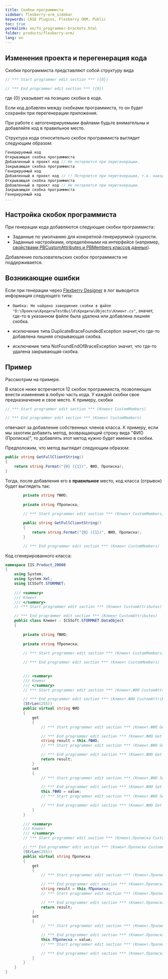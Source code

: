 ```yaml
---
title: Скобки программиста
sidebar: flexberry-orm_sidebar
keywords: CASE Plugins, Flexberry ORM, Public
toc: true
permalink: en/fo_programmer-brackets.html
folder: products/flexberry-orm/
lang: en
---
```


## Изменения проекта и перегенерация кода

Скобки программиста представляют собой структуру вида

``` csharp 
// *** Start programmer edit section *** ({0})

// *** End programmer edit section *** ({0})
```

где {0} указывает на позицию скобки в коде.

Если код добавлен между скобками программиста, то он будет сохранён при перегенерации приложения.

<div markdown="span" class="alert alert-info" role="important"><i class="fa fa-info-circle"></i>При работе с автогенерируемыми файлами будьте внимательны и добавляйте код в правильное место.</div>

Структура кода относительно скобок программиста выглядит следующим образом:

```csharp
Генерируемый код
Открывающая скобка программиста
Добавленный в проект код // Не потеряется при перегенерации.
Закрывающая скобка программиста
Генерируемый код
Добавленный в проект код // !! Потеряется при перегенерации, т.к. находится вне скобок программиста.
Открывающая скобка программиста
Добавленный в проект код // Не потеряется при перегенерации.
Закрывающая скобка программиста
Генерируемый код
...
```

## Настройка скобок программиста

При генерации кода добавляются следующие скобки программиста:

* Заданные по умолчанию для конкретной генерируемой сущности.
* Заданные настройками, определёнными на интерфейсе (например, [свойствами PBCustomAttributes и PBMembers классов данных](fd_data-classes.html)).

Добавление пользовательских скобок программиста не поддерживается.

## Возникающие ошибки

Если при генерации через [Flexberry Designer](fd_landing_page.html) в лог выводится информация следующего типа:

* `Ошибка: Не найдено завершение скобки в файле "D:\Проекты\КредитыTestBuild\Кредиты\Objects\Клиент.cs"`, значит, где-то в указанном файле была удалена или добавлена лишняя скобка.

* исключение типа DuplicateBraceFoundedException значит,что где-то добавлена лишняя открывающая скобка.
* исключение типа NotFoundEndOfBraceException значит, что где-то удалена закрывающая скобка.

## Пример

Рассмотрим на примере.

В классе ниже встречается 12 скобок программиста, позволяющих внести изменения в любую часть кода. У каждой скобки свое предназначение и свое место. К примеру, скобки 

``` csharp 
// *** Start programmer edit section *** (Клиент CustomMembers)

// *** End programmer edit section *** (Клиент CustomMembers)
``` 

отвечают за добавление собственных членов класса. К примеру, если мы захотим добавить метод, возвращающий строку вида "ФИО (Прописка)", то добавлять этот метод нужно будет именно в скобки. 

Предположим, что метод выглядит следующим образом:

``` csharp 
public string GetFullClientString()
{
    return string.Format("{0} ({1})", ФИО, Прописка);
}
```

Тогда, после добавления его в __правильное__ место, код класса (отрывок) будет выглядеть так:

``` csharp
        private string fФИО;
        
        private string fПрописка;
        
        // *** Start programmer edit section *** (Клиент CustomMembers)

        public string GetFullClientString()
        {
            return string.Format("{0} ({1})", ФИО, Прописка);
        }

        // *** End programmer edit section *** (Клиент CustomMembers)
```

Код сгенерированного класса:

``` csharp
namespace IIS.Product_20008
{
    using System;
    using System.Xml;
    using ICSSoft.STORMNET;
    
    /// <summary>
    /// Клиент
    /// </summary>
    // *** Start programmer edit section *** (Клиент CustomAttributes)

    // *** End programmer edit section *** (Клиент CustomAttributes)
    public class Клиент : ICSSoft.STORMNET.DataObject
    {
        
        private string fФИО;
        
        private string fПрописка;
        
        // *** Start programmer edit section *** (Клиент CustomMembers)

        // *** End programmer edit section *** (Клиент CustomMembers)

        
        /// <summary>
        /// Клиент
        /// </summary>
        // *** Start programmer edit section *** (Клиент.ФИО CustomAttributes)

        // *** End programmer edit section *** (Клиент.ФИО CustomAttributes)
        [StrLen(255))
        public virtual string ФИО
        {
            get
            {
                // *** Start programmer edit section *** (Клиент.ФИО Get start)

                // *** End programmer edit section *** (Клиент.ФИО Get start)
                string result = this.fФИО;
                // *** Start programmer edit section *** (Клиент.ФИО Get end)

                // *** End programmer edit section *** (Клиент.ФИО Get end)
                return result;
            }
            set
            {
                // *** Start programmer edit section *** (Клиент.ФИО Set start)

                // *** End programmer edit section *** (Клиент.ФИО Set start)
                this.fФИО = value;
                // *** Start programmer edit section *** (Клиент.ФИО Set end)

                // *** End programmer edit section *** (Клиент.ФИО Set end)
            }
        }
        
        /// <summary>
        /// Клиент
        /// </summary>
        // *** Start programmer edit section *** (Клиент.Прописка CustomAttributes)

        // *** End programmer edit section *** (Клиент.Прописка CustomAttributes)
        [StrLen(255))
        public virtual string Прописка
        {
            get
            {
                // *** Start programmer edit section *** (Клиент.Прописка Get start)

                // *** End programmer edit section *** (Клиент.Прописка Get start)
                string result = this.fПрописка;
                // *** Start programmer edit section *** (Клиент.Прописка Get end)

                // *** End programmer edit section *** (Клиент.Прописка Get end)
                return result;
            }
            set
            {
                // *** Start programmer edit section *** (Клиент.Прописка Set start)

                // *** End programmer edit section *** (Клиент.Прописка Set start)
                this.fПрописка = value;
                // *** Start programmer edit section *** (Клиент.Прописка Set end)

                // *** End programmer edit section *** (Клиент.Прописка Set end)
            }
        }
    }
}
```
